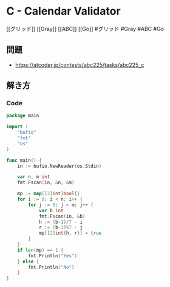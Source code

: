 # C - Calendar Validator
[[グリッド]] [[Gray]] [[ABC]] [[Go]]
#グリッド #Gray #ABC #Go 

## 問題
- https://atcoder.jp/contests/abc225/tasks/abc225_c

## 解き方
### Code
```go
package main

import (
	"bufio"
	"fmt"
	"os"
)

func main() {
	in := bufio.NewReader(os.Stdin)

	var n, m int
	fmt.Fscan(in, &n, &m)

	mp := map[[2]int]bool{}
	for i := 0; i < n; i++ {
		for j := 0; j < m; j++ {
			var b int
			fmt.Fscan(in, &b)
			h := (b-1)/7 - i
			r := (b-1)%7 - j
			mp[[2]int{h, r}] = true
		}
	}
	if len(mp) == 1 {
		fmt.Println("Yes")
	} else {
		fmt.Println("No")
	}
}
```